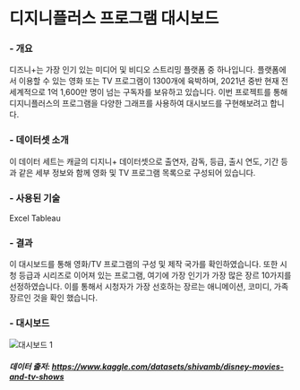 #  디지니플러스 프로그램 대시보드

### - 개요

디즈니+는 가장 인기 있는 미디어 및 비디오 스트리밍 플랫폼 중 하나입니다. 플랫폼에서 이용할 수 있는 영화 또는 TV 프로그램이 1300개에 육박하며, 2021년 중반 현재 전 세계적으로 1억 1,600만 명이 넘는 구독자를 보유하고 있습니다. 이번 프로젝트를 통해 디지니플러스의 프로그램을 다양한 그래프를 사용하여 대시보드를 구현해보려고 합니다.



### - 데이터셋 소개

이 데이터 세트는 캐글의 디지니+ 데이터셋으로 출연자, 감독, 등급, 출시 연도, 기간 등과 같은 세부 정보와 함께 영화 및 TV 프로그램 목록으로 구성되어 있습니다.

### - 사용된 기술

Excel
Tableau

### - 결과

이 대시보드를 통해 영화/TV 프로그램의 구성 및 제작 국가를 확인하였습니다. 또한 시청 등급과 시리즈로 이어져 있는 프로그램, 여기에 가장 인기가 가장 많은 장르 10가지를 선정하였습니다. 이를 통해서 시청자가 가장 선호하는 장르는 애니메이션, 코미디, 가족 장르인 것을 확인 했습니다.

### - 대시보드

![대시보드 1](https://user-images.githubusercontent.com/109095108/235302661-12946394-68d3-47b9-abd1-26c66ffb2cda.png)



##### 데이터 출저: https://www.kaggle.com/datasets/shivamb/disney-movies-and-tv-shows
